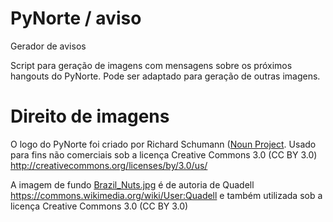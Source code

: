 # PyNorte / aviso
Gerador de avisos

Script para geração de imagens com mensagens sobre os próximos hangouts do PyNorte.
Pode ser adaptado para geração de outras imagens.

# Direito de imagens

O logo do PyNorte foi criado por Richard Schumann ([Noun Project](https://thenounproject.com/search/?q=snake&i=92056). 
Usado para fins não comerciais sob a licença Creative Commons 3.0 (CC BY 3.0) http://creativecommons.org/licenses/by/3.0/us/

A imagem de fundo [Brazil_Nuts.jpg](https://pt.wikipedia.org/wiki/Bertholletia_excelsa#/media/File:Brazil_nuts.jpg) é de autoria de Quadell https://commons.wikimedia.org/wiki/User:Quadell 
e também utilizada sob a licença Creative Commons 3.0 (CC BY 3.0)
